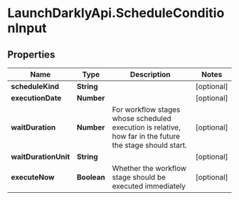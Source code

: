 # LaunchDarklyApi.ScheduleConditionInput

## Properties

Name | Type | Description | Notes
------------ | ------------- | ------------- | -------------
**scheduleKind** | **String** |  | [optional] 
**executionDate** | **Number** |  | [optional] 
**waitDuration** | **Number** | For workflow stages whose scheduled execution is relative, how far in the future the stage should start. | [optional] 
**waitDurationUnit** | **String** |  | [optional] 
**executeNow** | **Boolean** | Whether the workflow stage should be executed immediately | [optional] 


